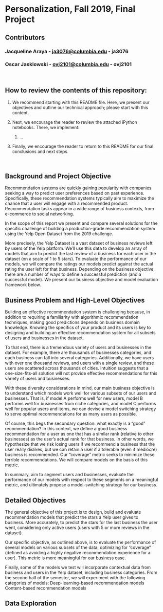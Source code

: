 # Personalization, Fall 2019, Final Project
## Contributors
### Jacqueline Araya - ja3076@columbia.edu - ja3076
### Oscar Jasklowski - ovj2101@columbia.edu - ovj2101

<br>

## How to review the contents of this repository:
1. We recommend starting with this README file. Here, we present our objectives and outline our technical approach; please start with this content.
2. Next, we encourage the reader to review the attached iPython notebooks. There, we implement: 

    1. ...
    
3. Finally, we encourage the reader to return to this README for our final conclusions and next steps.

<br>

## Background and Project Objective

Recommendation systems are quickly gaining popularity with companies seeking a way to predict user preferences based on past experience. Specifically, these recommendation systems typically aim to maximize the chance that a user will engage with a recommended product. Recommendation tasks appear in a wide range of business contexts, from e-commerce to social networking. 

In the scope of this report we present and compare several solutions for the specific challenge of building a production-grade recommendation system using the Yelp Open Dataset from the 2019 challenge. 

More precisely, the Yelp Dataset is a vast dataset of business reviews left by users of the Yelp platform. We’ll use this data to develop an array of models that aim to predict the last review of a business for each user in the dataset (on a scale of 1 to 5 stars). To evaluate the performance of our models, we will compare the ratings our models predict against the actual rating the user left for that business. Depending on the business objective, there are a number of ways to define a successful prediction (and a successful model). We present our business objective and model evaluation framework below.

## Business Problem and High-Level Objectives

Building an effective recommendation system is challenging because, in addition to requiring a familiarity with algorithmic recommendation techniques, making good predictions depends on business domain knowledge. Knowing the specifics of your product and its users is key to designing and building an effective recommendation system for all subsets of users and businesses in the dataset.

To that end, there is a tremendous variety of users and businesses in the dataset. For example, there are thousands of businesses categories, and each business can fall into several categories. Additionally, we have users with over one thousand reviews, and users with a single review, and these users are scattered across thousands of cities. Intuition suggests that a one-size-fits-all solution will not provide effective recommendations for this variety of users and businesses. 

With these diversity considerations in mind, our main business objective is to understand which models work well for various subsets of our users and businesses. That is, if model A performs well for new users, model B performs well for businesses from niche categories, and model C performs well for popular users and items, we can devise a model switching strategy to serve optimal recommendations for as many users as possible. 

Of course, this begs the secondary question: what exactly is a “good” recommendation? In this context, we define a good business recommendation for a user as one that has a similar rank (relative to other businesses) as the user’s actual rank for that business. In other words, we hypothesize that we risk losing users if we recommend a business that the user really dislikes, but we can retain a user if a tolerable (even if mediocre) business is recommended. Our “coverage” metric seeks to minimize these terrible recommendations. We will compare models on the basis of this metric.

In summary, aim to segment users and businesses, evaluate the performance of our models with respect to these segments on a meaningful metric, and ultimately propose a model-switching strategy for our business.

## Detailed Objectives

The general objective of this project is to design, build and evaluate recommendation models that predict the stars a Yelp user gives to business. More accurately, to predict the stars for the last business the user went, considering only active users (users with 5 or more reviews in the dataset).

Our specific objective, as outlined above, is to evaluate the performance of several models on various subsets of the data, optimizing for “coverage” (defined as avoiding a highly negative recommendation experience for a user). This metric is more meaningful for our business case.

Finally, some of the models we test will incorporate contextual data from business and users in the Yelp dataset, including business categories. From the second half of the semester, we will experiment with the following categories of models:
Deep-learning-based recommendation models
Content-based recommendation models

## Data Exploration
